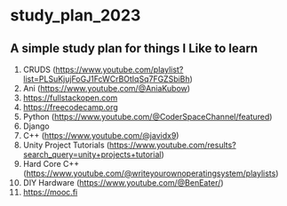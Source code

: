 # study_plan_2023
A simple study plan for things I Like to learn
---
1. CRUDS (https://www.youtube.com/playlist?list=PLSuKjujFoGJ1FcWCrBOtIqSq7FGZSbiBh)
2. Ani (https://www.youtube.com/@AniaKubow)
3. https://fullstackopen.com
4. https://freecodecamp.org
5. Python (https://www.youtube.com/@CoderSpaceChannel/featured)
6. Django
7. C++ (https://www.youtube.com/@javidx9)
8. Unity Project Tutorials (https://www.youtube.com/results?search_query=unity+projects+tutorial)
9. Hard Core C++ (https://www.youtube.com/@writeyourownoperatingsystem/playlists)
10. DIY Hardware (https://www.youtube.com/@BenEater/)
11. https://mooc.fi
